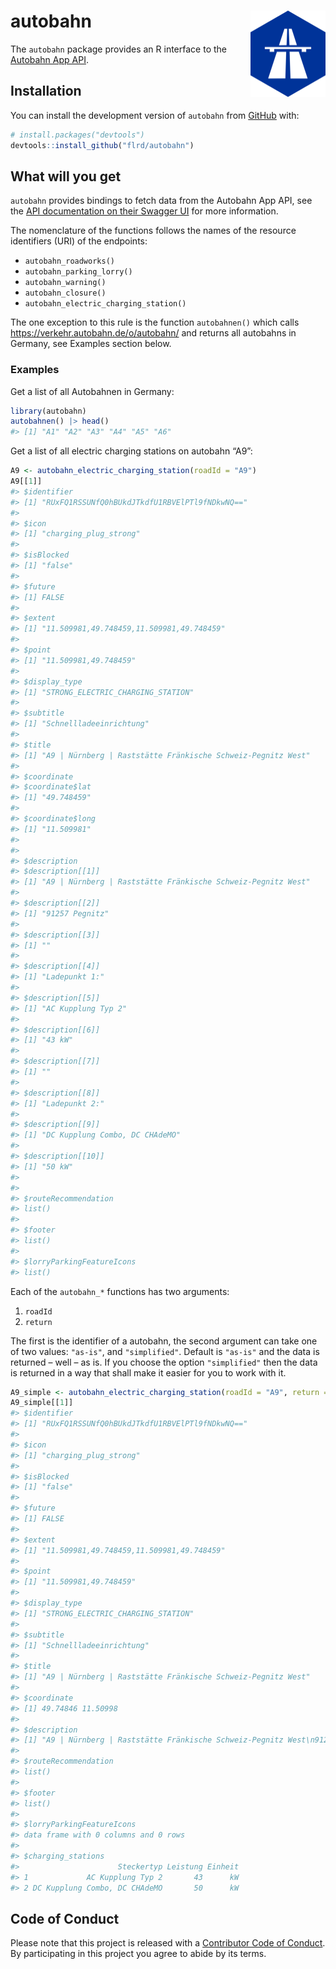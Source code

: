 
<!-- README.md is generated from README.Rmd. Please edit that file -->

# autobahn <img src="man/figures/logo.png" align="right" height="138" alt="" />

<!-- badges: start -->
<!-- badges: end -->

The `autobahn` package provides an R interface to the [Autobahn App
API](https://autobahn.api.bund.dev/).

## Installation

You can install the development version of `autobahn` from
[GitHub](https://github.com/) with:

``` r
# install.packages("devtools")
devtools::install_github("flrd/autobahn")
```

## What will you get

`autobahn` provides bindings to fetch data from the Autobahn App API,
see the [API documentation on their Swagger
UI](https://autobahn.api.bund.dev/) for more information.

The nomenclature of the functions follows the names of the resource
identifiers (URI) of the endpoints:

- `autobahn_roadworks()`
- `autobahn_parking_lorry()`
- `autobahn_warning()`
- `autobahn_closure()`
- `autobahn_electric_charging_station()`

The one exception to this rule is the function `autobahnen()` which
calls <https://verkehr.autobahn.de/o/autobahn/> and returns all
autobahns in Germany, see Examples section below.

### Examples

Get a list of all Autobahnen in Germany:

``` r
library(autobahn)
autobahnen() |> head()
#> [1] "A1" "A2" "A3" "A4" "A5" "A6"
```

Get a list of all electric charging stations on autobahn “A9”:

``` r
A9 <- autobahn_electric_charging_station(roadId = "A9")
A9[[1]]
#> $identifier
#> [1] "RUxFQ1RSSUNfQ0hBUkdJTkdfU1RBVElPTl9fNDkwNQ=="
#> 
#> $icon
#> [1] "charging_plug_strong"
#> 
#> $isBlocked
#> [1] "false"
#> 
#> $future
#> [1] FALSE
#> 
#> $extent
#> [1] "11.509981,49.748459,11.509981,49.748459"
#> 
#> $point
#> [1] "11.509981,49.748459"
#> 
#> $display_type
#> [1] "STRONG_ELECTRIC_CHARGING_STATION"
#> 
#> $subtitle
#> [1] "Schnellladeeinrichtung"
#> 
#> $title
#> [1] "A9 | Nürnberg | Raststätte Fränkische Schweiz-Pegnitz West"
#> 
#> $coordinate
#> $coordinate$lat
#> [1] "49.748459"
#> 
#> $coordinate$long
#> [1] "11.509981"
#> 
#> 
#> $description
#> $description[[1]]
#> [1] "A9 | Nürnberg | Raststätte Fränkische Schweiz-Pegnitz West"
#> 
#> $description[[2]]
#> [1] "91257 Pegnitz"
#> 
#> $description[[3]]
#> [1] ""
#> 
#> $description[[4]]
#> [1] "Ladepunkt 1:"
#> 
#> $description[[5]]
#> [1] "AC Kupplung Typ 2"
#> 
#> $description[[6]]
#> [1] "43 kW"
#> 
#> $description[[7]]
#> [1] ""
#> 
#> $description[[8]]
#> [1] "Ladepunkt 2:"
#> 
#> $description[[9]]
#> [1] "DC Kupplung Combo, DC CHAdeMO"
#> 
#> $description[[10]]
#> [1] "50 kW"
#> 
#> 
#> $routeRecommendation
#> list()
#> 
#> $footer
#> list()
#> 
#> $lorryParkingFeatureIcons
#> list()
```

Each of the `autobahn_*` functions has two arguments:

1.  `roadId`
2.  `return`

The first is the identifier of a autobahn, the second argument can take
one of two values: `"as-is"`, and `"simplified"`. Default is `"as-is"`
and the data is returned – well – as is. If you choose the option
`"simplified"` then the data is returned in a way that shall make it
easier for you to work with it.

``` r
A9_simple <- autobahn_electric_charging_station(roadId = "A9", return = "simplified")
A9_simple[[1]]
#> $identifier
#> [1] "RUxFQ1RSSUNfQ0hBUkdJTkdfU1RBVElPTl9fNDkwNQ=="
#> 
#> $icon
#> [1] "charging_plug_strong"
#> 
#> $isBlocked
#> [1] "false"
#> 
#> $future
#> [1] FALSE
#> 
#> $extent
#> [1] "11.509981,49.748459,11.509981,49.748459"
#> 
#> $point
#> [1] "11.509981,49.748459"
#> 
#> $display_type
#> [1] "STRONG_ELECTRIC_CHARGING_STATION"
#> 
#> $subtitle
#> [1] "Schnellladeeinrichtung"
#> 
#> $title
#> [1] "A9 | Nürnberg | Raststätte Fränkische Schweiz-Pegnitz West"
#> 
#> $coordinate
#> [1] 49.74846 11.50998
#> 
#> $description
#> [1] "A9 | Nürnberg | Raststätte Fränkische Schweiz-Pegnitz West\n91257 Pegnitz"
#> 
#> $routeRecommendation
#> list()
#> 
#> $footer
#> list()
#> 
#> $lorryParkingFeatureIcons
#> data frame with 0 columns and 0 rows
#> 
#> $charging_stations
#>                      Steckertyp Leistung Einheit
#> 1             AC Kupplung Typ 2       43      kW
#> 2 DC Kupplung Combo, DC CHAdeMO       50      kW
```

## Code of Conduct

Please note that this project is released with a [Contributor Code of
Conduct](https://github.com/flrd/autobahn/blob/main/CODE_OF_CONDUCT.md).
By participating in this project you agree to abide by its terms.
